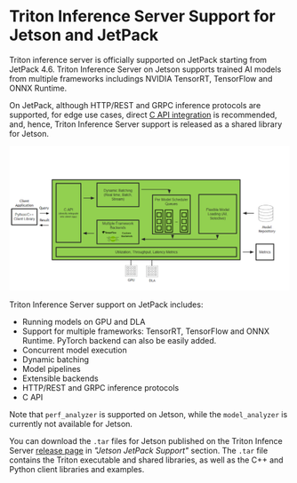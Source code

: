 <!--
# Copyright 2018-2021, NVIDIA CORPORATION & AFFILIATES. All rights reserved.
#
# Redistribution and use in source and binary forms, with or without
# modification, are permitted provided that the following conditions
# are met:
#  * Redistributions of source code must retain the above copyright
#    notice, this list of conditions and the following disclaimer.
#  * Redistributions in binary form must reproduce the above copyright
#    notice, this list of conditions and the following disclaimer in the
#    documentation and/or other materials provided with the distribution.
#  * Neither the name of NVIDIA CORPORATION nor the names of its
#    contributors may be used to endorse or promote products derived
#    from this software without specific prior written permission.
#
# THIS SOFTWARE IS PROVIDED BY THE COPYRIGHT HOLDERS ``AS IS'' AND ANY
# EXPRESS OR IMPLIED WARRANTIES, INCLUDING, BUT NOT LIMITED TO, THE
# IMPLIED WARRANTIES OF MERCHANTABILITY AND FITNESS FOR A PARTICULAR
# PURPOSE ARE DISCLAIMED.  IN NO EVENT SHALL THE COPYRIGHT OWNER OR
# CONTRIBUTORS BE LIABLE FOR ANY DIRECT, INDIRECT, INCIDENTAL, SPECIAL,
# EXEMPLARY, OR CONSEQUENTIAL DAMAGES (INCLUDING, BUT NOT LIMITED TO,
# PROCUREMENT OF SUBSTITUTE GOODS OR SERVICES; LOSS OF USE, DATA, OR
# PROFITS; OR BUSINESS INTERRUPTION) HOWEVER CAUSED AND ON ANY THEORY
# OF LIABILITY, WHETHER IN CONTRACT, STRICT LIABILITY, OR TORT
# (INCLUDING NEGLIGENCE OR OTHERWISE) ARISING IN ANY WAY OUT OF THE USE
# OF THIS SOFTWARE, EVEN IF ADVISED OF THE POSSIBILITY OF SUCH DAMAGE.
-->

# Triton Inference Server Support for Jetson and JetPack

Triton inference server is officially supported on JetPack starting from JetPack 4.6.  Triton Inference Server on Jetson supports trained AI models from multiple frameworks includings NVIDIA TensorRT, TensorFlow and ONNX Runtime.

On JetPack, although HTTP/REST and GRPC inference protocols are supported, for edge use cases, direct [C API integration](https://github.com/triton-inference-server/server/blob/main/docs/inference_protocols.md#c-api) is recommended, and, hence, Triton Inference Server support is released as a shared library for Jetson.

![Triton on Jetson Diagram](images/triton_on_jetson.png)

Triton Inference Server support on JetPack includes:

* Running models on GPU and DLA
* Support for multiple frameworks: TensorRT, TensorFlow and ONNX Runtime. PyTorch backend can also be easily added.
* Concurrent model execution
* Dynamic batching
* Model pipelines
* Extensible backends
* HTTP/REST and GRPC inference protocols
* C API

Note that `perf_analyzer` is supported on Jetson, while the `model_analyzer` is currently not available for Jetson. 

You can download the `.tar` files for Jetson published on the Triton Infence Server [release page](https://github.com/triton-inference-server/server/releases/) in _"Jetson JetPack Support"_ section. The `.tar` file contains the Triton executable and shared libraries, as well as the C++ and Python client libraries and examples.
